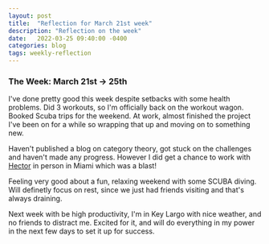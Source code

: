 ```yaml
---
layout: post
title:  "Reflection for March 21st week"
description: "Reflection on the week"
date:   2022-03-25 09:40:00 -0400
categories: blog
tags: weekly-reflection
---
```


### The Week: March 21st -> 25th
I've done pretty good this week despite setbacks with some health problems.  Did 3 workouts, so I'm officially back on the workout wagon.  Booked Scuba trips for the weekend.  At work, almost finished the project I've been on for a while so wrapping that up and moving on to something new.

Haven't published a blog on category theory, got stuck on the challenges and haven't made any progress.  However I did get a chance to work with [Hector](http://hveiga.com/) in person in Miami which was a blast!

Feeling very good about a fun, relaxing weekend with some SCUBA diving.  Will definetly focus on rest, since we just had friends visiting and that's always draining.

Next week with be high productivity, I'm in Key Largo with nice weather, and no friends to distract me.  Excited for it, and will do everything in my power in the next few days to set it up for success.
